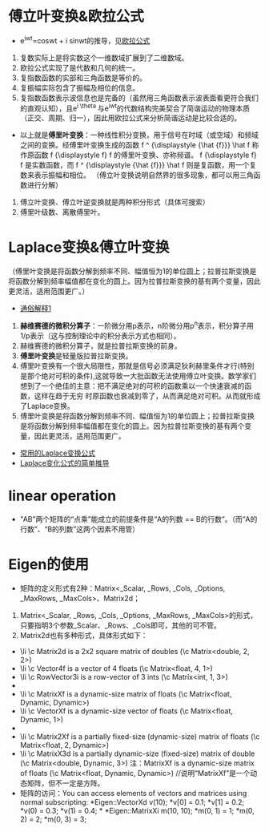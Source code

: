 # 傅立叶变换&欧拉公式
* e<sup>iwt</sup>=coswt + i sinwt的推导，见[欧拉公式](https://zhuanlan.zhihu.com/p/53961508)
1. 复数实际上是将实数这个一维数域扩展到了二维数域。
2. 欧拉公式实现了是代数和几何的统一。
3. 复指数函数的实部和三角函数是等价的。
4. 复振幅实际包含了振幅及相位的信息。
5. 复指数函数表示波信息也是完备的（虽然用三角函数表示波表面看更符合我们的直观认知），且e<sup>i \theta </sup>与e<sup>iwt</sup>的代数结构完美契合了简谐运动的物理本质（正交、周期、归一），因此用欧拉公式来分析简谐运动是比较合适的。
* 以上就是**傅里叶变换**：一种线性积分变换，用于信号在时域（或空域）和频域之间的变换。经傅里叶变换生成的函数 f ^ {\displaystyle {\hat {f}}} \hat f 称作原函数 f {\displaystyle f} f 的傅里叶变换、亦称频谱。 f {\displaystyle f} f 是实数函数，而 f ^ {\displaystyle {\hat {f}}} \hat f 则是复函数，用一个复数来表示振幅和相位。 （傅立叶变换说明自然界的很多现象，都可以用三角函数进行分解）
1. 傅立叶变换、傅立叶逆变换就是两种积分形式（具体可搜索）
2. 傅里叶级数、离散傅里叶。

# Laplace变换&傅立叶变换
（傅里叶变换是将函数分解到频率不同、幅值恒为1的单位圆上；拉普拉斯变换是将函数分解到频率幅值都在变化的圆上。因为拉普拉斯变换的基有两个变量，因此更灵活，适用范围更广。）
* [通俗解释1](https://blog.csdn.net/ciscomonkey/article/details/85067036)
1. **赫维赛德的微积分算子**：一阶微分用p表示，n阶微分用p<sup>n</sup>表示，积分算子用1/p表示（这与控制理论中的积分表示方式也相同）。
2. 赫维赛德的微积分算子，就是拉普拉斯变换的前身。
3. **傅里叶变换**是轻量版拉普拉斯变换。
4. 傅里叶变换有一个很大局限性，那就是信号必须满足狄利赫里条件才行(特别是那个绝对可积的条件),这就导致一大批函数无法使用傅立叶变换。数学家们想到了一个绝佳的主意：把不满足绝对的可积的函数乘以一个快速衰减的函数，这样在趋于无穷 时原函数也衰减到零了，从而满足绝对可积。从而就形成了Laplace变换。
5. 傅里叶变换是将函数分解到频率不同、幅值恒为1的单位圆上；拉普拉斯变换是将函数分解到频率幅值都在变化的圆上。因为拉普拉斯变换的基有两个变量，因此更灵活，适用范围更广。
* [常用的Laplace变换公式](https://blog.csdn.net/qq_29695701/article/details/105993116)
* [Laplace变化公式的简单推导](https://zhuanlan.zhihu.com/p/36980082)


# linear operation
* "AB"两个矩阵的“点乘”能成立的前提条件是“A的列数 == B的行数”。（而“A的行数”、“B的列数”这两个因素不用管）

# Eigen的使用
* 矩阵的定义形式有2种：Matrix<_Scalar, _Rows, _Cols, _Options, _MaxRows, _MaxCols>、Matrix2d；
1. Matrix<_Scalar, _Rows, _Cols, _Options, _MaxRows, _MaxCols>的形式，只要指明3个参数_Scalar、_Rows、_Cols即可，其他的可不管。
2. Matrix2d也有多种形式，具体形式如下：
  * \li \c Matrix2d is a 2x2 square matrix of doubles (\c Matrix<double, 2, 2>)
  * \li \c Vector4f is a vector of 4 floats (\c Matrix<float, 4, 1>)
  * \li \c RowVector3i is a row-vector of 3 ints (\c Matrix<int, 1, 3>)
  *
  * \li \c MatrixXf is a dynamic-size matrix of floats (\c Matrix<float, Dynamic, Dynamic>)
  * \li \c VectorXf is a dynamic-size vector of floats (\c Matrix<float, Dynamic, 1>)
  *
  * \li \c Matrix2Xf is a partially fixed-size (dynamic-size) matrix of floats (\c Matrix<float, 2, Dynamic>)
  * \li \c MatrixX3d is a partially dynamic-size (fixed-size) matrix of double (\c Matrix<double, Dynamic, 3>)
注：MatrixXf is a dynamic-size matrix of floats (\c Matrix<float, Dynamic, Dynamic>) //说明“MatrixXf”是一个动态矩阵，但不一定是方阵。
* 矩阵的访问：You can access elements of vectors and matrices using normal subscripting:
  *Eigen::VectorXd v(10);
  *v[0] = 0.1;
  *v[1] = 0.2;
  *v(0) = 0.3;
  *v(1) = 0.4;
  *
  *Eigen::MatrixXi m(10, 10);
  *m(0, 1) = 1;
  *m(0, 2) = 2;
  *m(0, 3) = 3;





